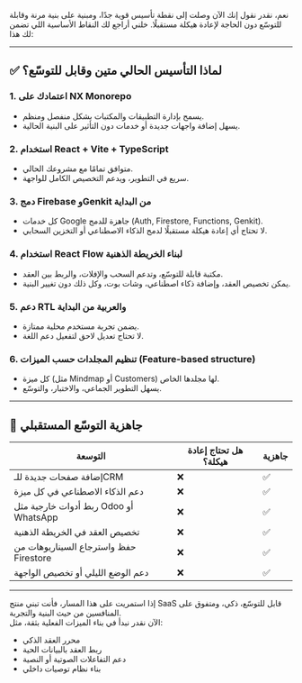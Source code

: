نعم، نقدر نقول إنك الآن وصلت إلى نقطة تأسيس قوية جدًا، ومبنية على بنية مرنة وقابلة للتوسّع دون الحاجة لإعادة هيكلة مستقبلًا. خلني أراجع لك النقاط الأساسية اللي تضمن لك هذا:

---

## ✅ لماذا التأسيس الحالي متين وقابل للتوسّع؟

### 1. **اعتمادك على NX Monorepo**
- يسمح بإدارة التطبيقات والمكتبات بشكل منفصل ومنظم.
- يسهل إضافة واجهات جديدة أو خدمات دون التأثير على البنية الحالية.

### 2. **استخدام React + Vite + TypeScript**
- متوافق تمامًا مع مشروعك الحالي.
- سريع في التطوير، ويدعم التخصيص الكامل للواجهة.

### 3. **دمج Firebase وGenkit من البداية**
- كل خدمات Google جاهزة للدمج (Auth, Firestore, Functions, Genkit).
- لا تحتاج أي إعادة هيكلة مستقبلًا لدمج الذكاء الاصطناعي أو التخزين السحابي.

### 4. **استخدام React Flow لبناء الخريطة الذهنية**
- مكتبة قابلة للتوسّع، وتدعم السحب والإفلات، والربط بين العقد.
- يمكن تخصيص العقد، وإضافة ذكاء اصطناعي، وشات بوت، وكل ذلك دون تغيير البنية.

### 5. **دعم RTL والعربية من البداية**
- يضمن تجربة مستخدم محلية ممتازة.
- لا تحتاج تعديل لاحق لتفعيل دعم اللغة.

### 6. **تنظيم المجلدات حسب الميزات (Feature-based structure)**
- كل ميزة (مثل Mindmap أو Customers) لها مجلدها الخاص.
- يسهل التطوير الجماعي، والاختبار، والتوسّع.

---

## 🧱 جاهزية التوسّع المستقبلي

| التوسعة | هل تحتاج إعادة هيكلة؟ | جاهزية |
|---------|------------------------|--------|
| إضافة صفحات جديدة للـCRM | ❌ | ✅ |
| دعم الذكاء الاصطناعي في كل ميزة | ❌ | ✅ |
| ربط أدوات خارجية مثل Odoo أو WhatsApp | ❌ | ✅ |
| تخصيص العقد في الخريطة الذهنية | ❌ | ✅ |
| حفظ واسترجاع السيناريوهات من Firestore | ❌ | ✅ |
| دعم الوضع الليلي أو تخصيص الواجهة | ❌ | ✅ |

---

إذا استمريت على هذا المسار، فأنت تبني منتج SaaS قابل للتوسّع، ذكي، ومتفوق على المنافسين من حيث البنية والتجربة.  
الآن نقدر نبدأ في بناء الميزات الفعلية بثقة، مثل:

- محرر العقد الذكي  
- ربط العقد بالبيانات الحية  
- دعم التفاعلات الصوتية أو النصية  
- بناء نظام توصيات داخلي  

 